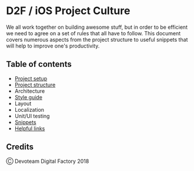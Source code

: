 # D2F / iOS Project Culture

We all work together on building awesome stuff, but in order to be efficient we need to agree on a set of rules that all have to follow. This document covers numerous aspects from the project structure to useful snippets that will help to improve one's productivity.

## Table of contents

* [Project setup](Categories/ProjectSetup.md)
* [Project structure](Categories/ProjectStructure.md)
* Architecture
* [Style guide](Categories/StyleGuide.md)
* Layout
* Localization
* Unit/UI testing
* [Snippets](Categories/Snippets.md)
* [Helpful links](Categories/HelpfulLinks.md)

## Credits

Ⓒ Devoteam Digital Factory 2018
